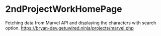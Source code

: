 # 2ndProjectWorkHomePage
Fetching data from Marvel API and displaying the characters with search option.
https://bryan-dev.getuwired.ninja/projects/marvel.php
